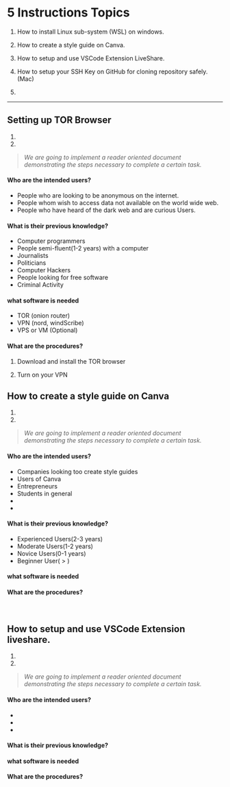 # **5 Instructions Topics**

1) How to install Linux sub-system (WSL) on windows. 

2) How to create a style guide on Canva.

3) How to setup and use VSCode Extension LiveShare.

4) How to setup your SSH Key on GitHub for cloning repository safely. (Mac)

5) 


---

## Setting up TOR Browser

1.
2.

> _We are going to implement a reader oriented document demonstrating the steps necessary to complete a certain task._ 

#### Who are the intended users?

- People who are looking to be anonymous on the internet.
- People whom wish to access data not available on the world wide web.
- People who have heard of the dark web and are curious Users.

#### What is their previous knowledge?

- Computer programmers
- People semi-fluent(1-2 years) with a computer
- Journalists
- Politicians
- Computer Hackers
- People looking for free software
- Criminal Activity

#### what software is needed

- TOR (onion router)
- VPN (nord, windScribe)
- VPS or VM (Optional)


#### What are the procedures?

1) Download and install the TOR browser

2) Turn on your VPN


## How to create a style guide on Canva

1.
2. 

> _We are going to implement a reader oriented document demonstrating the steps necessary to complete a certain task._ 


#### Who are the intended users?

- Companies looking too create style guides
- Users of Canva
- Entrepreneurs
- Students in general
- 
- 
#### What is their previous knowledge?

- Experienced Users(2-3 years)
- Moderate Users(1-2 years)
- Novice Users(0-1 years)
- Beginner User( > )
#### what software is needed

#### What are the procedures?

<br />

## How to setup and use VSCode Extension liveshare.

1.
2. 

> _We are going to implement a reader oriented document demonstrating the steps necessary to complete a certain task._ 


#### Who are the intended users?

- 
- 
- 

#### What is their previous knowledge?


#### what software is needed

#### What are the procedures?

